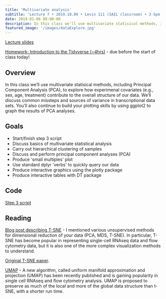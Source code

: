 ```yaml
---
title: 'Multivariate analysis'
subtitle: 'Lecture 7 • 2019.10.09 • Levin 111 (SAIL classroom) • 3-5pm'
date: 2019-01-06 00:00:00
description: In this class we’ll use multivariate statisical methods, including Principal Component Analysis (PCA), to explore how experimenal covariates contribute to variance in our data.  We’ll discuss common missteps and how to identify sources of bias in transcriptional data sets.  You’ll also continue to build your plotting skills by using ggplot2 to graph the results of PCA analyses.
featured_image: '/images/dataExplore.jpg'
---
```


[Lecture slides](https://www.icloud.com/keynote/0i4VPYHj9N0286jLLF20BYipw#Lecture05%5FexploratoryAnalysis)

[Homework: Introduction to the Tidyverse (~4hrs)](https://www.datacamp.com/courses/introduction-to-the-tidyverse) - due before the start of class today!

## Overview

In this class we’ll use multivariate statisical methods, including Principal Component Analysis (PCA), to explore how experimenal covariates (e.g., sex, age, treatment) contribute to the overall structure of our data.  We’ll discuss common missteps and sources of variance in transcriptional data sets.  You’ll also continue to build your plotting skills by using ggplot2 to graph the results of PCA analyses.

## Goals

* Start/finish step 3 script
* Discuss basics of multivariate statistical analysis
* Carry out hierarchical clustering of samples
* Discuss and perform principal component analyses (PCA)
* Produce 'small multiples' plot
* Use standard dplyr 'verbs' to quickly query our data
* Produce interactive graphics using the plotly package
* Produce interactive tables with DT package

## Code

[Step 3 script](http://DIYtranscriptomics.github.io/Code/files/Step3_multivariate.R)



## Reading

[Blog post describing T-SNE](http://distill.pub/2016/misread-tsne/) - I mentioned various unsupervised methods for dimensional reduction of your data (PCA, MDS, T-SNE).  In particular, T-SNE has become popular in representing single-cell RNAseq data and flow cytometry data, but it is also one of the more complex visualization methods to understand. 

[Original T-SNE paper](http://DIYtranscriptomics.github.io/Reading/files/TSNE.pdf).  

[UMAP](https://www.nature.com/articles/nbt.4314) - A new algorithm, called uniform manifold approximation and projection (UMAP) has been recently published and is gaining popularity in single cell RNAseq and flow cytometry analysis.  UMAP is proposed to preserve as much of the local and more of the global data structure than t-SNE, with a shorter run time.
 